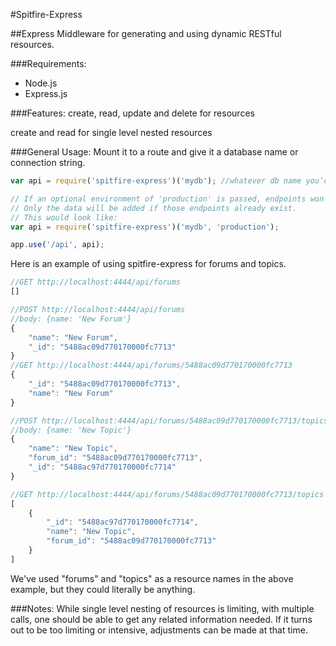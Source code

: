 #Spitfire-Express

##Express Middleware for generating and using dynamic RESTful resources.

###Requirements:

- Node.js
- Express.js

###Features:
create, read, update and delete for resources

create and read for single level nested resources

###General Usage:
Mount it to a route and give it a database name or connection string.

```javascript
var api = require('spitfire-express')('mydb'); //whatever db name you’d like

// If an optional environment of 'production' is passed, endpoints won’t be created.
// Only the data will be added if those endpoints already exist.
// This would look like:
var api = require('spitfire-express')('mydb', 'production');

app.use('/api', api);
```
Here is an example of using spitfire-express for forums and topics.

```javascript
//GET http://localhost:4444/api/forums
[]

//POST http://localhost:4444/api/forums
//body: {name: 'New Forum'}
{
    "name": "New Forum",
    "_id": "5488ac09d770170000fc7713"
}
//GET http://localhost:4444/api/forums/5488ac09d770170000fc7713
{
    "_id": "5488ac09d770170000fc7713",
    "name": "New Forum"
}

//POST http://localhost:4444/api/forums/5488ac09d770170000fc7713/topics
//body: {name: 'New Topic'}
{
    "name": "New Topic",
    "forum_id": "5488ac09d770170000fc7713",
    "_id": "5488ac97d770170000fc7714"
}

//GET http://localhost:4444/api/forums/5488ac09d770170000fc7713/topics
[
    {
        "_id": "5488ac97d770170000fc7714",
        "name": "New Topic",
        "forum_id": "5488ac09d770170000fc7713"
    }
]
```

We've used "forums" and "topics" as a resource names in the above example, but they could literally be anything.

###Notes:
While single level nesting of resources is limiting, with multiple calls, one should be able to get any related information needed.  If it turns out to be too limiting or intensive, adjustments can be made at that time.

